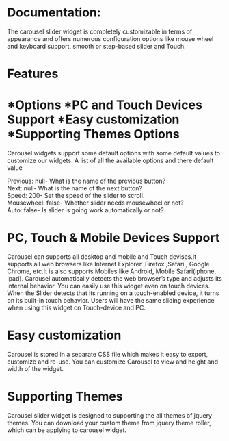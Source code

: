                                             
Documentation:
=============
  The carousel slider widget is completely customizable in terms of appearance and offers numerous configuration options like mouse wheel and keyboard support, smooth or step-based slider and Touch.

Features
========
*Options
*PC and Touch Devices Support 
*Easy customization 
*Supporting Themes
Options
=======
Carousel widgets support some default options with some default values to customize our widgets. A list of all the available options and there default value

Previous:   null-  What is the name of the previous button?                                                                                          
Next:       null-  What is the name of the next button?                                                              
Speed:      200-   Set the speed of the slider to scroll.                                                       
Mousewheel: false- Whether slider needs mousewheel or not?                                                  
Auto:       false- Is slider is going work automatically or not?                                                  

PC, Touch & Mobile Devices Support
=================================
Carousel can supports all desktop and mobile and Touch devises.It supports all web browsers like Internet Explorer ,Firefox ,Safari , Google Chrome, etc.It is also supports Mobiles like Android, Mobile Safari(iphone, ipad). Carousel automatically detects the web browser’s type and adjusts its internal behavior. You can easily use this widget even on touch devices. When the Slider detects that its running on a touch-enabled device, it turns on its built-in touch behavior. Users will have the same sliding experience when using this widget on Touch-device and PC.

Easy customization
==================
Carousel is stored in a separate CSS file which makes it easy to export, customize and re-use. You can customize Carousel to view and height and width of the widget.

Supporting Themes
=================
Carousel slider widget is designed to supporting the all themes of jquery themes. You can download your custom theme from jquery theme roller, which can be applying to carousel widget.
